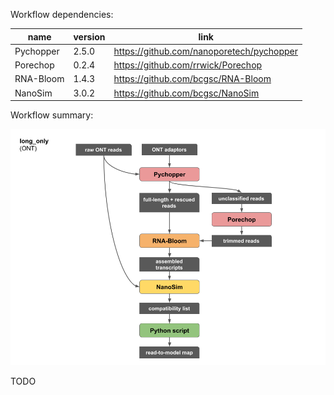 Workflow dependencies:

| name | version | link |
| --- | --- | --- |
| Pychopper | 2.5.0 | https://github.com/nanoporetech/pychopper |
| Porechop | 0.2.4 | https://github.com/rrwick/Porechop |
| RNA-Bloom | 1.4.3 | https://github.com/bcgsc/RNA-Bloom |
| NanoSim | 3.0.2 | https://github.com/bcgsc/NanoSim |

Workflow summary:

![workflow](lrgasp_long_only_workflow.png)

TODO
